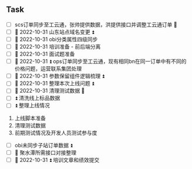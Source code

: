 ## Task
- [ ] scs订单同步至工云通，张帅提供数据，洪提供接口并调整工云通订单 🔼 
- [ ] 📅 2022-10-31 山东站点域名变更 ⏫ 
- [ ] 📅 2022-10-31 obi分类属性四级同步
- [ ] 📅 2022-10-31 培训准备 - 前后端分离
- [ ] 📅 2022-10-31 面试题准备 
- [ ] 📅 2022-10-31 ⏫  ops订单同步至工云通，现有相同bn在同一订单中有不同的价格问题，运营联系集团处理
- [ ] 📅 2022-10-31 参数保留组件逻辑梳理 ⏫ 
- [ ] 📅 2022-10-31 整理本次上线问题 ⏫
- [ ] 📅 2022-10-31  清理测试数据 🔼 
- [ ] ⏫ 清洗线上标品数据
- [ ] ⏫ 整理上线情况
1. 上线脚本准备
2. 清理测试数据
3. 前期测试情况及开发人员测试参与度
- [ ] obi未同步子站订单数据 ⏫ 
- [ ] 🔼 聚水潭所需接口对接整理
- [ ] 📅 2022-10-31 ⏫ 培训文章和绩效提交
